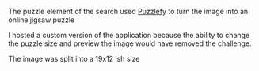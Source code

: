 The puzzle element of the search used [Puzzlefy](https://github.com/Stephcraft/Puzzlefy) to turn the image into an online jigsaw puzzle

I hosted a custom version of the application because the ability to change the puzzle size and preview the image would have removed the challenge.

The image was split into a 19x12 ish size